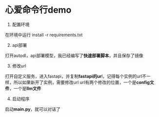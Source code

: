# 心爱命令行demo


1. 配置环境

在环境中运行
install -r requirements.txt

2. api部署

打开autodl，api部署模型，我已经编写了**快速部署脚本**，并且保存了镜像

3. 修改url

打开自定义服务，进入fastapi，并复制**fastapi的ur**l，记得每个实例的url不一样，所以如果新开了实例，需要修改url
url有两个修改的位置，一个是**config文件**，一个是**llm文件**

4. 启动程序

启动**main.py**，就可以对话了